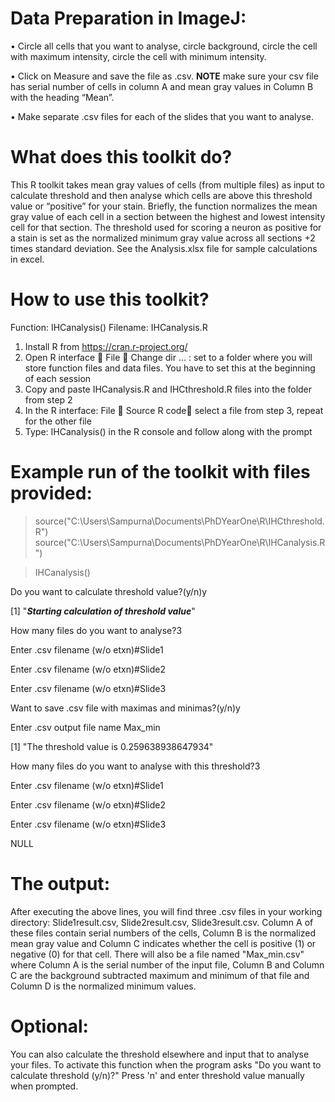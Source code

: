 # Data Preparation in ImageJ:
•	Circle all cells that you want to analyse, circle background, circle the cell with maximum intensity, circle the cell with minimum intensity.

•	Click on Measure and save the file as .csv. **NOTE** make sure your csv file has serial number of cells in column A and mean gray values in Column B  with the heading “Mean”.

•	Make separate .csv files for each of the slides that you want to analyse.

# What does this toolkit do?
This R toolkit takes mean gray values of cells (from multiple files) as input to calculate threshold and then analyse which cells are above this threshold value or “positive” for your stain. Briefly, the function normalizes the mean gray value of each cell in a section between the highest and lowest intensity cell for that section. The threshold used for scoring a neuron as positive for a stain is set as the normalized minimum gray value across all sections +2 times standard deviation. See the Analysis.xlsx file for sample calculations in excel. 
# How to use this toolkit? 
Function: IHCanalysis()
Filename: IHCanalysis.R
1.	Install R from https://cran.r-project.org/
2.	Open R interface  File  Change dir … : set to a folder where you will store function files and data files. You have to set this at the beginning of each session
3.	Copy and paste IHCanalysis.R and IHCthreshold.R files into the folder from step 2
4.	In the R interface: File  Source R code select a file from step 3, repeat for the other file
5.	Type: IHCanalysis() in the R console and follow along with the prompt
# Example run of the toolkit with files provided: 
> source("C:\\Users\\Sampurna\\Documents\\PhDYearOne\\R\\IHCthreshold.R")
> source("C:\\Users\\Sampurna\\Documents\\PhDYearOne\\R\\IHCanalysis.R")

> IHCanalysis()

Do you want to calculate threshold value?(y/n)y

[1] "*****Starting calculation of threshold value*****"

How many files do you want to analyse?3

Enter .csv filename (w/o etxn)#Slide1

Enter .csv filename (w/o etxn)#Slide2

Enter .csv filename (w/o etxn)#Slide3

Want to save .csv file with maximas and minimas?(y/n)y

Enter .csv output file name Max_min

[1] "The threshold value is 0.259638938647934"

How many files do you want to analyse with this threshold?3

Enter .csv filename (w/o etxn)#Slide1

Enter .csv filename (w/o etxn)#Slide2

Enter .csv filename (w/o etxn)#Slide3

NULL

# The output:
After executing the above lines, you will find three .csv files in your working directory: Slide1result.csv, Slide2result.csv, Slide3result.csv. Column A of these files contain serial numbers of the cells, Column B is the normalized mean gray value and Column C indicates whether the cell is positive (1) or negative (0) for that cell. There will also be a file named "Max_min.csv" where Column A is the serial number of the input file, Column B and Column C are the background subtracted maximum and minimum of that file and Column D is the normalized minimum values.

# Optional:
You can also calculate the threshold elsewhere and input that to analyse your files. To activate this function when the program asks "Do you want to calculate threshold (y/n)?" Press 'n' and enter threshold value manually when prompted. 

